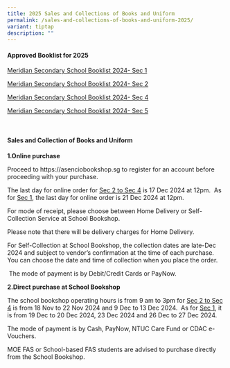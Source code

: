 ```yaml
---
title: 2025 Sales and Collections of Books and Uniform
permalink: /sales-and-collections-of-books-and-uniform-2025/
variant: tiptap
description: ""
---
```

<h4><strong>Approved Booklist for 2025</strong></h4>
<p><a href="/files/Booklists/meridian secondary school booklist 2024 - sec 1.pdf" rel="noopener nofollow" target="_blank">Meridian Secondary School Booklist 2024- Sec 1</a>
</p>
<p><a href="/files/Booklists/meridian secondary school booklist 2024 - sec 2.pdf" rel="noopener nofollow" target="_blank">Meridian Secondary School Booklist 2024- Sec 2</a>
</p>
<p><a href="/files/Booklists/meridian secondary school booklist 2024 - sec 4.pdf" rel="noopener nofollow" target="_blank">Meridian Secondary School Booklist 2024- Sec 4</a>
</p>
<p><a href="/files/Booklists/meridian secondary school booklist 2024 - sec 5.pdf" rel="noopener nofollow" target="_blank">Meridian Secondary School Booklist 2024- Sec 5</a>
</p>
<p>&nbsp;</p>
<h4><strong>Sales and Collection of Books and Uniform</strong></h4>
<p></p>
<p><strong>1.Online purchase</strong>
</p>
<p>Proceed to&nbsp;<a rel="noopener noreferrer nofollow" target="_blank">https://asenciobookshop.sg</a> to
register for an account before proceeding with your purchase.</p>
<p></p>
<p>The last day for online order for <u>Sec 2 to Sec 4</u> is 17 Dec 2024 at
12pm.&nbsp; As for <u>Sec 1</u>, the last day for online order is 21 Dec
2024 at 12pm.</p>
<p></p>
<p>For mode of receipt, please choose between Home Delivery or Self-Collection
Service at School Bookshop.</p>
<p></p>
<p>Please note that there will be delivery charges for Home Delivery.</p>
<p></p>
<p>For Self-Collection at School Bookshop, the collection dates are late-Dec
2024 and subject to vendor’s confirmation at the time of each purchase.
You can choose the date and time of collection when you place the order.</p>
<p>&nbsp;The mode of payment is by Debit/Credit Cards or PayNow.</p>
<p><strong>2.Direct purchase at School Bookshop</strong>
</p>
<p>The school bookshop operating hours is from 9 am to 3pm for <u>Sec 2 to Sec 4</u> is
from 18 Nov to 22 Nov 2024 and 9 Dec to 13 Dec 2024.&nbsp; As for <u>Sec 1</u>,
it is from 19 Dec to 20 Dec 2024, 23 Dec 2024 and 26 Dec to 27 Dec 2024.</p>
<p></p>
<p>The mode of payment is by Cash, PayNow, NTUC Care Fund or CDAC e-Vouchers.</p>
<p>MOE FAS or School-based FAS students are advised to purchase directly
from the School Bookshop.</p>
<p>&nbsp;</p>